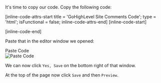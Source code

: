 It's time to copy our code. Copy the following code:

[inline-code-attrs-start title = 'GoHighLevel Site Comments Code'; type = 'html'; isFunctional = false; inline-code-attrs-end]
[inline-code-start]
<script src="https://cdn.fastcomments.com/js/embed-v2.min.js"></script>
<div id="fastcomments-widget"></div>
<script>
    (function () {
        const tenantId = 'demo';
        const SCRIPT_ID = 'fastcomments-embed';
        const WIDGET_ID = 'fastcomments-widget';
    
        let lastInstance;
        let currentUrlId;
        let rendered = false;
    
        // History API modifications for SPA support
        const oldPushState = history.pushState;
        history.pushState = function pushState() {
            const ret = oldPushState.apply(this, arguments);
            window.dispatchEvent(new Event('pushstate'));
            window.dispatchEvent(new Event('locationchange'));
            return ret;
        };
    
        const oldReplaceState = history.replaceState;
        history.replaceState = function replaceState() {
            const ret = oldReplaceState.apply(this, arguments);
            window.dispatchEvent(new Event('replacestate'));
            window.dispatchEvent(new Event('locationchange'));
            return ret;
        };
    
        window.addEventListener('popstate', () => {
            window.dispatchEvent(new Event('locationchange'));
        });
    
        function getContainer() {
            return document.getElementById(WIDGET_ID);
        }
    
        // Function to ensure script is loaded
        function ensureScriptLoaded() {
            return new Promise((resolve) => {
                // Check if script tag already exists
                let scriptTag = document.getElementById(SCRIPT_ID);
    
                if (!scriptTag) {
                    console.log('FastComments: Script tag not found, adding dynamically...');
                    scriptTag = document.createElement('script');
                    scriptTag.id = SCRIPT_ID;
                    scriptTag.src = 'https://cdn.fastcomments.com/js/embed-v2.min.js';
                    scriptTag.async = true;
    
                    scriptTag.onload = () => {
                        console.log('FastComments: Script loaded successfully');
                        resolve();
                    };
    
                    scriptTag.onerror = () => {
                        console.error('FastComments: Failed to load script');
                        resolve(); // Resolve anyway to prevent hanging
                    };
    
                    document.head.appendChild(scriptTag);
                } else if (window.FastCommentsUI) {
                    // Script tag exists and is already loaded
                    console.log('FastComments: Script already loaded');
                    resolve();
                } else {
                    // Script tag exists but not ready yet
                    console.log('FastComments: Waiting for script to initialize...');
                    scriptTag.addEventListener('load', () => {
                        resolve();
                    });
    
                    // Fallback in case the script is already loading
                    const checkInterval = setInterval(() => {
                        if (window.FastCommentsUI) {
                            clearInterval(checkInterval);
                            resolve();
                        }
                    }, 100);
    
                    // Timeout after 10 seconds
                    setTimeout(() => {
                        clearInterval(checkInterval);
                        console.warn('FastComments: Script load timeout');
                        resolve();
                    }, 10000);
                }
            });
        }
    
        // Main render function
        async function render() {
            rendered = false;
    
            // Ensure script is loaded before proceeding
            await ensureScriptLoaded();
    
            function tryNext() {
                if (rendered) {
                    return;
                }
    
                const container = getContainer();
    
                if (container) {
                    // Double-check if FastCommentsUI is available
                    if (!window.FastCommentsUI) {
                        console.log('FastComments: not ready, waiting...');
                        setTimeout(tryNext, 300);
                        return;
                    }
    
                    console.log('FastComments: Target element found, initializing...');
    
                    // Get current URL as urlId
                    const newUrlId = window.location.pathname;
    
                    // Check if we need to re-render (urlId changed or first render)
                    if (currentUrlId !== newUrlId || !lastInstance) {
                        currentUrlId = newUrlId;
    
                        // Destroy previous instance if exists
                        if (lastInstance) {
                            lastInstance.destroy();
                            // Clear the container content
                            container.innerHTML = '';
                        }
    
                        // Prepare config
                        const config = {
                            tenantId: tenantId,
                            urlId: newUrlId
                        };
    
                        console.log('FastComments: Using urlId:', newUrlId);
    
                        // Initialize FastComments
                        lastInstance = window.FastCommentsUI(container, config);
                        rendered = true;
                    } else {
                        console.log('FastComments: Already rendered with same urlId');
                        rendered = true;
                    }
    
                    // Monitor if container gets removed or URL changes
                    const interval = setInterval(function () {
                        const currentContainer = getContainer();
                        if (!currentContainer) {
                            console.log('FastComments: Container removed, will retry...');
                            rendered = false;
                            currentUrlId = null;
                            tryNext();
                            clearInterval(interval);
                        } else {
                            const newUrlId = window.location.pathname;
                            if (newUrlId !== currentUrlId) {
                                console.log('FastComments: URL changed, re-rendering...');
                                rendered = false;
                                tryNext();
                                clearInterval(interval);
                            }
                        }
                    }, 1000);
                } else {
                    console.log('FastComments: Target element not found, waiting...');
                    setTimeout(tryNext, 300);
                }
            }
    
            tryNext();
        }
    
        // Initial render when DOM is ready
        if (document.readyState === 'loading') {
            document.addEventListener('DOMContentLoaded', render);
        } else {
            render();
        }
    
        // Re-render on location change (for SPAs)
        window.addEventListener('locationchange', function () {
            console.log('FastComments: Location changed, updating...');
            render();
        });
    })();
</script>
[inline-code-end]

Paste that in the editor window we opened:

<div class="screenshot white-bg">
    <div class="title">Paste Code</div>
    <img class="screenshot-image" src="/images/installation-guides/gohighlevel-site-step-7-paste-code.png" alt="Paste Code" />
</div>

We can now click `Yes, Save` on the bottom right of that window.

At the top of the page now click `Save` and then `Preview`.
